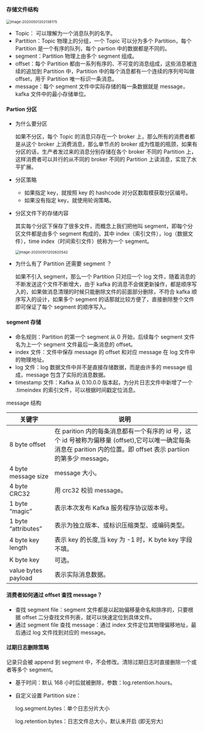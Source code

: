 #### 存储文件结构

<img src="/Users/licheng/Documents/Typora/Picture/image-20200501202138175.png" alt="image-20200501202138175" style="zoom:67%;" />

* Topic： 可以理解为一个消息队列的名字。
* Partition：Topic 物理上的分组，一个 Topic 可以分为多个 Partition，每个 Partition 是一个有序的队列，每个 partion 中的数据都是不同的。
* segment：Partition 物理上由多个 segment 组成。
* offset：每个 Partition 都由一系列有序的、不可变的消息组成，这些消息被连续的追加到 Partition 中，Partition 中的每个消息都有一个连续的序列号叫做 offset，用于 Partition 唯一标识一条消息。
* message：每个 segment 文件中实际存储的每一条数据就是 message，kafka 文件中的最小存储单位。

#### Partion 分区

* 为什么要分区

  如果不分区，每个 Topic 的消息只存在一个 broker 上，那么所有的消费者都是从这个 broker 上消费消息，那么单节点的 broker 成为性能的瓶颈，如果有分区的话，生产者发过来的消息分别存储在各个 broker 不同的 Partition 上，这样消费者可以并行的从不同的 broker 不同的 Partition 上读消息，实现了水平扩展。

* 分区策略
  * 如果指定 key，就按照 key 的 hashcode 对分区数取模获取分区编号。
  * 如果没有指定 key，就使用轮询策略。

* 分区文件下的存储内容

  其实每个分区下保存了很多文件，而概念上我们把他叫 segment，即每个分区文件都是由多个 segment 构成的，其中 index（索引文件），log（数据文件），time index（时间索引文件）统称为一个 segment。

  <img src="/Users/licheng/Documents/Typora/Picture/image-20200501202620542.png" alt="image-20200501202620542" style="zoom:67%;" />

* 为什么有了 Partition 还需要 segment ？

  如果不引入 segment，那么一个 Partition 只对应一个 log 文件，随着消息的不断发送这个文件不断增大，由于 kafka 的消息不会做更新操作，都是顺序写入的，如果做消息清理的时候只能删除文件的前面部分删除，不符合 kafka 顺序写入的设计，如果多个 segment 的话那就比较方便了，直接删除整个文件即可保证了每个 segment 的顺序写入。

#### segment 存储

* 命名规则：Partition 的第一个 segment 从 0 开始，后续每个 segment 文件名为上一个 segment 文件最后一条消息的 offset。
* index 文件：文件中保存 message 的 offset 和对应 message 在 log 文件中的物理地址。
* log 文件：log 数据文件中并不是直接存储数据，而是由许多的 message 组成，message 包含了实际的消息数据。   
* timestamp 文件：Kafka 从 0.10.0.0 版本起，为分片日志文件中新增了一个 .timeindex 的索引文件，可以根据时间戳定位消息。

message 结构

| 关键字 | 说明                                                         |
| ----------------------- | ------------------------------------------------------------ |
| 8 byte offset           | 在 parition 内的每条消息都有一个有序的 id 号，这个 id 号被称为偏移量 (offset),它可以唯一确定每条消息在 parition 内的位置。即 offset 表示 partiion 的第多少 message。 |
| 4 byte  message size    | message 大小。                                                |
| 4 byte  CRC32           | 用 crc32 校验 message。                                       |
| 1 byte  “magic”         | 表示本次发布 Kafka 服务程序协议版本号。                       |
| 1 byte  “attributes”    | 表示为独立版本、或标识压缩类型、或编码类型。                  |
| 4 byte  key length      | 表示 key 的长度,当 key 为 -1 时，K  byte key 字段不填。       |
| K byte  key             | 可选。                                                        |
| value  bytes payload    | 表示实际消息数据。                                           |

#### 消费者如何通过 offset 查找 message？

* 查找 segment file：segment 文件都是以起始偏移量命名和排序的，只要根据 offset  二分查找文件列表，就可以快速定位到具体文件。 
* 通过 segment file 查找 message：通过 index 文件定位其物理偏移地址，最后通过 log 文件找到对应的 message。

#### 过期日志删除策略

记录只会被 append 到 segment 中，不会修改。清除过期日志时直接删除一个或者等多个 segment。

* 基于时间：默认 168 小时后就被删除，参数：log.retention.hours。

* 自定义设置 Partition size：

  log.segment.bytes：单个日志分片大小

  log.retention.bytes：日志文件总大小，默认未开启 (即无穷大)